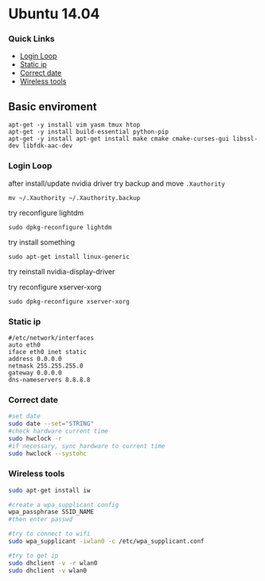 # Ubuntu 14.04

### Quick Links
- [Login Loop](#login-loop)
- [Static ip](#static-ip)
- [Correct date](#correct-date)
- [Wireless tools](#wireless-tools)

## Basic enviroment
```
apt-get -y install vim yasm tmux htop
apt-get -y install build-essential python-pip
apt-get -y install apt-get install make cmake cmake-curses-gui libssl-dev libfdk-aac-dev
```

### Login Loop 
after install/update nvidia driver
try backup and move `.Xauthority`
```
mv ~/.Xauthority ~/.Xauthority.backup
```
try reconfigure lightdm
```
sudo dpkg-reconfigure lightdm
```
try install something
```
sudo apt-get install linux-generic
```
try reinstall nvidia-display-driver

try reconfigure xserver-xorg
```
sudo dpkg-reconfigure xserver-xorg
```
### Static ip
```
#/etc/network/interfaces
auto eth0
iface eth0 inet static
address 0.0.0.0
netmask 255.255.255.0
gateway 0.0.0.0
dns-nameservers 8.8.8.8 
```

### Correct date

```bash
#set date
sudo date --set="STRING"
#check hardware current time
sudo hwclock -r
#if necessary, sync hardware to current time
sudo hwclock --systohc
```

### Wireless tools
```bash
sudo apt-get install iw

#create a wpa_supplicant config
wpa_passphrase SSID_NAME
#then enter passwd

#try to connect to wifi
sudo wpa_supplicant -iwlan0 -c /etc/wpa_supplicant.conf 

#try to get ip
sudo dhclient -v -r wlan0
sudo dhclient -v wlan0
```

